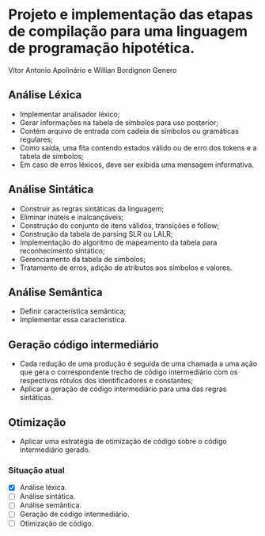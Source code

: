 # Projeto e implementação das etapas de compilação para uma linguagem de programação hipotética.
Vitor Antonio Apolinário e Willian Bordignon Genero

## Análise Léxica
* Implementar analisador léxico;
* Gerar informações na tabela de símbolos para uso posterior;
* Contém arquivo de entrada com cadeia de símbolos ou gramáticas regulares;
* Como saída, uma fita contendo estados válido ou de erro dos tokens e a tabela de símbolos;
* Em caso de erros léxicos, deve ser exibida uma mensagem informativa.

## Análise Sintática
* Construir as regras sintáticas da linguagem;
* Eliminar inúteis e inalcançáveis;
* Construção do conjunto de itens válidos, transições e follow;
* Construção da tabela de parsing SLR ou LALR;
* Implementação do algoritmo de mapeamento da tabela para reconhecimento sintático;
* Gerenciamento da tabela de símbolos;
* Tratamento de erros, adição de atributos aos símbolos e valores.

## Análise Semântica
* Definir característica semântica;
* Implementar essa característica.

## Geração código intermediário
* Cada redução de uma produção é seguida de uma chamada a uma ação que gera o correspondente trecho de código intermediário com os respectivos rótulos dos identificadores e constantes;
* Aplicar a geração de código intermediário para uma das regras sintáticas.

## Otimização
* Aplicar uma estratégia de otimização de código sobre o código intermediário gerado.

### Situação atual
- [X] Análise léxica.
- [ ] Análise sintática.
- [ ] Análise semântica.
- [ ] Geração de código intermediário.
- [ ] Otimização de código.
